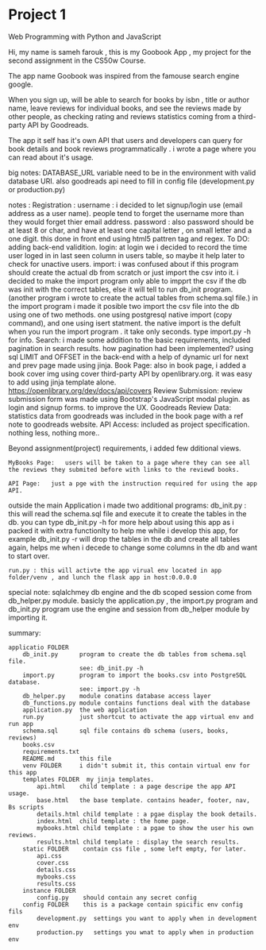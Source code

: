 # Project 1
Web Programming with Python and JavaScript

Hi, my name is sameh farouk , this is my Goobook App , my project for the second assignment in the CS50w Course.

The app name Goobook was inspired from the famouse search engine google.

When you sign up, will be able to search for books by isbn , title or author name, leave reviews for individual books, and see the reviews made by other people, as checking rating and reviews statistics coming from a third-party API by Goodreads.

The app it self has it's own API that users and developers can query for book details and book reviews programmatically . i wrote a page where you can read about it's usage.

big notes:
DATABASE_URL variable need to be in the environment with valid database URI. also goodreads api need to fill in config file (development.py or production.py)

notes :
Registration :
    username : i decided to let signup/login use (email address as a user name). people tend to forget the username more than they would forget thier email address.
    password : also password should be at least 8 or char, and have at least one capital letter , on small letter and a one digit. this done in front end using html5 pattren tag and regex. To DO: adding back-end validition.
login:
    at login we i decided to record the time user loged in in last seen column in users table, so maybe it help later to check for unactive users.
import:
    i was confused about if this program should create the actual db from scratch or just import the csv into it. i decided to make the import program only able to impprt the csv if the db was init with the correct tables, else it will tell to run db_init program. (another program i wrote to create the actual tables from schema.sql file.)
    in the import program i made it posible two import the csv file into the db using one of two methods. one using postgresql native import (copy command), and one using isert statment. the native import is the defult when you run the import program . it take only seconds. type import.py -h for info.
Search:
    i made some addition to the basic requirements, included pagination in search results.
    how pagination had been implemented?
    using sql LIMIT and OFFSET in the back-end with a help of dynamic url for next and prev page made using jinja.
Book Page:
    also in book page, i added a book cover img using cover third-party API by openlibrary.org. it was easy to add using jinja template alone.
    https://openlibrary.org/dev/docs/api/covers
Review Submission:
    review submission form was made using Bootstrap's JavaScript modal plugin. as login and signup forms. to improve the UX.
Goodreads Review Data:
    statistics data from goodreads was included in the book page with a ref note to goodreads website.
API Access:
    included as project specification. nothing less, nothing more..
   
Beyond assignment(project) requirements, i added few dditional views.

    MyBooks Page:   users will be taken to a page where they can see all the reviews they submited before with links to the reviewd books.

    API Page:   just a pge with the instruction required for using the app API.

outside the main Application i made two additional programs:
    db_init.py : this will read the schema.sql file and execute it to create the tables in the db. you can type db_init.py -h for more help about using this app
    as i packed it with extra functionlty to help me while i develop this app, for example db_init.py -r will drop the tables in the db and create all tables again, helps me when i decede to change some columns in the db and want to start over.

    run.py : this will activte the app virual env located in app folder/venv , and lunch the flask app in host:0.0.0.0


special note:
    sqlalchmey db engine and the db scoped session come from db_helper.py module.
    basicly the application.py , the import.py program and db_init.py program use the engine and session from db_helper module by importing it.

summary:

    applicatio FOLDER
        db_init.py      program to create the db tables from schema.sql file.
                        see: db_init.py -h
        import.py       program to import the books.csv into PostgreSQL database.
                        see: import.py -h
        db_helper.py    module conatins database access layer
        db_functions.py module contains functions deal with the database
        application.py  the web application
        run.py          just shortcut to activate the app virtual env and run app
        schema.sql      sql file contains db schema (users, books, reviews)
        books.csv       
        requirements.txt
        README.md       this file
        venv FOLDER     i didn't submit it, this contain virtual env for this app
        templates FOLDER  my jinja templates.
            api.html    child template : a page descripe the app API usage.
            base.html   the base template. contains header, footer, nav, Bs scripts
            details.html child template : a pgae display the book details.
            index.html  child template : the home page.
            mybooks.html child template : a pgae to show the user his own reviews.
            results.html child template : display the search results.
        static FOLDER    contain css file , some left empty, for later.
            api.css
            cover.css
            details.css
            mybooks.css
            results.css
        instance FOLDER
            config.py    should contain any secret config
        config FOLDER    this is a package contain spicific env config fils
            development.py  settings you want to apply when in development env
            production.py   settings you wnat to apply when in production env
